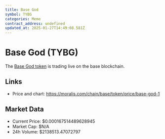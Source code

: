 ```yaml
---
title: Base God
symbol: TYBG
categories: Meme
contract_address: undefined
updated_at: 2025-01-27T14:49:08.581Z
---
```


# Base God (TYBG)
The [Base God token](https://moralis.com/chain/base/token/price/base-god-1) is trading live on the base blockchain.

## Links
- Price and chart: https://moralis.com/chain/base/token/price/base-god-1

## Market Data
- Current Price: $0.000167514489628945
- Market Cap: $N/A
- 24h Volume: $2138513.47072797
